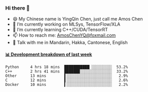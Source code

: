 ### Hi there 👋
- 😄 My Chinese name is YingQin Chen, just call me Amos Chen
- 🔭 I’m currently working on MLSys, TensorFlow/XLA
- 🌱 I’m currently learning C++/CUDA/TensorRT
- 📫 How to reach me: AmosChenYQ@foxmail.com
- 💬 Talk with me in Mandarin, Hakka, Cantonese, English

<!-- waka-box start -->
#### <a href="https://gist.github.com/becb911736b10de673d72f2a472b1e52" target="_blank">📊 Development breakdown of last week</a>
```text
Python     4 hrs 18 mins  ███████████▏░░░░░░░░░  53.2%
C++        2 hrs 41 mins  ██████▉░░░░░░░░░░░░░░  33.2%
Other      13 mins        ▌░░░░░░░░░░░░░░░░░░░░   2.9%
C          12 mins        ▌░░░░░░░░░░░░░░░░░░░░   2.6%
Docker     10 mins        ▍░░░░░░░░░░░░░░░░░░░░   2.2%
```
<!-- waka-box end -->


<!--
**AmosChenYQ/AmosChenYQ** is a ✨ _special_ ✨ repository because its `README.md` (this file) appears on your GitHub profile.

Here are some ideas to get you started:

- 🔭 I’m currently working on 
- 🌱 I’m currently learning ...
- 👯 I’m looking to collaborate on ...
- 🤔 I’m looking for help with ...
- 📫 How to reach me: AmosChenYQ@foxmail.com
- 😄 Pronouns: ...
- ⚡ Fun fact: ...
-->
